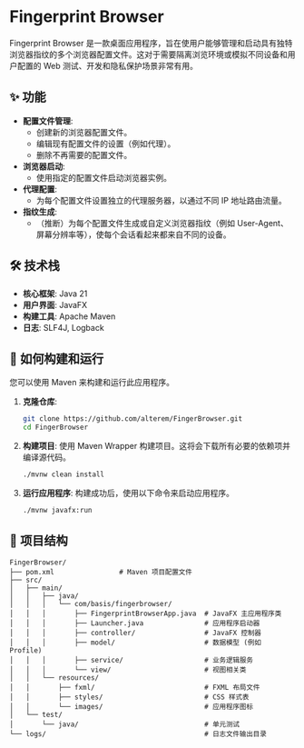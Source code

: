 
# Fingerprint Browser

Fingerprint Browser 是一款桌面应用程序，旨在使用户能够管理和启动具有独特浏览器指纹的多个浏览器配置文件。这对于需要隔离浏览环境或模拟不同设备和用户配置的 Web 测试、开发和隐私保护场景非常有用。

## ✨ 功能

*   **配置文件管理**:
    *   创建新的浏览器配置文件。
    *   编辑现有配置文件的设置（例如代理）。
    *   删除不再需要的配置文件。
*   **浏览器启动**:
    *   使用指定的配置文件启动浏览器实例。
*   **代理配置**:
    *   为每个配置文件设置独立的代理服务器，以通过不同 IP 地址路由流量。
*   **指纹生成**:
    *   （推断）为每个配置文件生成或自定义浏览器指纹（例如 User-Agent、屏幕分辨率等），使每个会话看起来都来自不同的设备。

## 🛠️ 技术栈

*   **核心框架**: Java 21
*   **用户界面**: JavaFX
*   **构建工具**: Apache Maven
*   **日志**: SLF4J, Logback

## 🚀 如何构建和运行

您可以使用 Maven 来构建和运行此应用程序。

1.  **克隆仓库**:
    ```bash
    git clone https://github.com/alterem/FingerBrowser.git
    cd FingerBrowser
    ```

2.  **构建项目**:
    使用 Maven Wrapper 构建项目。这将会下载所有必要的依赖项并编译源代码。
    ```bash
    ./mvnw clean install
    ```

3.  **运行应用程序**:
    构建成功后，使用以下命令来启动应用程序。
    ```bash
    ./mvnw javafx:run
    ```

## 📂 项目结构

```
FingerBrowser/
├── pom.xml                # Maven 项目配置文件
├── src/
│   ├── main/
│   │   ├── java/
│   │   │   └── com/basis/fingerbrowser/
│   │   │       ├── FingerprintBrowserApp.java  # JavaFX 主应用程序类
│   │   │       ├── Launcher.java               # 应用程序启动器
│   │   │       ├── controller/                 # JavaFX 控制器
│   │   │       ├── model/                      # 数据模型 (例如 Profile)
│   │   │       ├── service/                    # 业务逻辑服务
│   │   │       └── view/                       # 视图相关类
│   │   └── resources/
│   │       ├── fxml/                           # FXML 布局文件
│   │       ├── styles/                         # CSS 样式表
│   │       └── images/                         # 应用程序图标
│   └── test/
│       └── java/                               # 单元测试
└── logs/                                       # 日志文件输出目录
```
